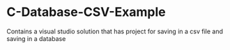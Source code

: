 # C-Database-CSV-Example
Contains a visual studio solution that has project for saving in a csv file and saving in a database
